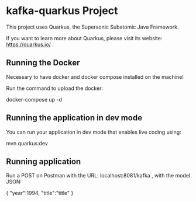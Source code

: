 # kafka-quarkus Project

This project uses Quarkus, the Supersonic Subatomic Java Framework.

If you want to learn more about Quarkus, please visit its website: https://quarkus.io/ .

## Running the Docker

Necessary to have docker and docker compose installed on the machine!

Run the command to upload the docker:

docker-compose up -d

## Running the application in dev mode

You can run your application in dev mode that enables live coding using:

mvn quarkus:dev


## Running application

Run a POST on Postman with the URL: localhost:8081/kafka , with the model JSON:

{
    "year":1994, 
    "title":"title"
}
